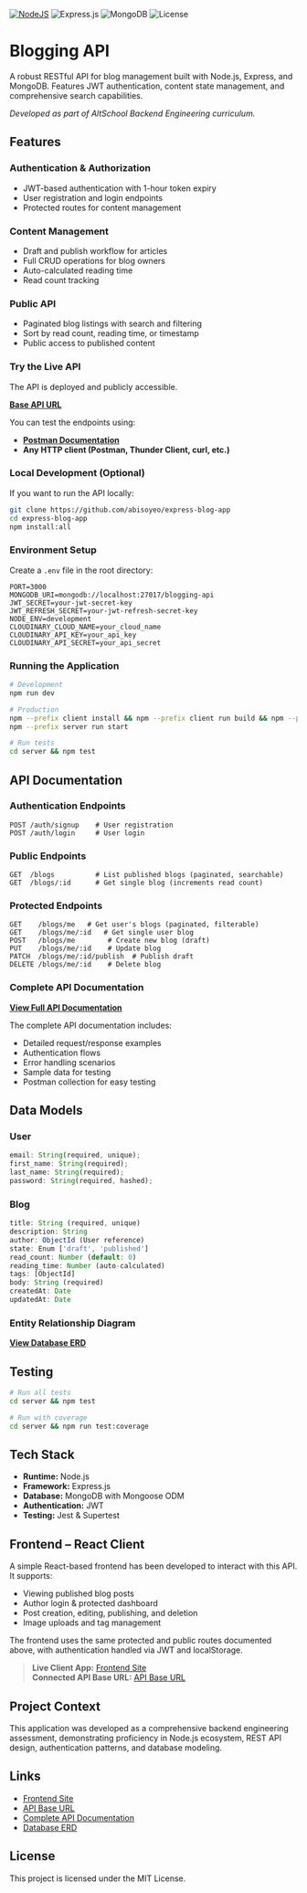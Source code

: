 [![NodeJS](https://img.shields.io/badge/Node.js-6DA55F?logo=node.js&logoColor=white)](#) ![Express.js](https://img.shields.io/badge/Express.js-%23404d59.svg?logo=express&logoColor=%2361DAFB) ![MongoDB](https://img.shields.io/badge/MongoDB-Mongoose-green) ![License](https://img.shields.io/badge/license-MIT-blue)

# Blogging API

A robust RESTful API for blog management built with Node.js, Express, and MongoDB. Features JWT authentication, content state management, and comprehensive search capabilities.

_Developed as part of AltSchool Backend Engineering curriculum._

## Features

### Authentication & Authorization

- JWT-based authentication with 1-hour token expiry
- User registration and login endpoints
- Protected routes for content management

### Content Management

- Draft and publish workflow for articles
- Full CRUD operations for blog owners
- Auto-calculated reading time
- Read count tracking

### Public API

- Paginated blog listings with search and filtering
- Sort by read count, reading time, or timestamp
- Public access to published content

### Try the Live API

The API is deployed and publicly accessible.

**[Base API URL](https://abisoye-express-blog-app.onrender.com/api/)**

You can test the endpoints using:

- **[Postman Documentation](https://documenter.getpostman.com/view/23219595/2sB2x6mrsi)**
- **Any HTTP client (Postman, Thunder Client, curl, etc.)**

### Local Development (Optional)

If you want to run the API locally:

```bash
git clone https://github.com/abisoyeo/express-blog-app
cd express-blog-app
npm install:all
```

### Environment Setup

Create a `.env` file in the root directory:

```env
PORT=3000
MONGODB_URI=mongodb://localhost:27017/blogging-api
JWT_SECRET=your-jwt-secret-key
JWT_REFRESH_SECRET=your-jwt-refresh-secret-key
NODE_ENV=development
CLOUDINARY_CLOUD_NAME=your_cloud_name
CLOUDINARY_API_KEY=your_api_key
CLOUDINARY_API_SECRET=your_api_secret
```

### Running the Application

```bash
# Development
npm run dev

# Production
npm --prefix client install && npm --prefix client run build && npm --prefix server install
npm --prefix server run start

# Run tests
cd server && npm test
```

## API Documentation

### Authentication Endpoints

```
POST /auth/signup    # User registration
POST /auth/login     # User login
```

### Public Endpoints

```
GET  /blogs          # List published blogs (paginated, searchable)
GET  /blogs/:id      # Get single blog (increments read count)
```

### Protected Endpoints

```
GET    /blogs/me   # Get user's blogs (paginated, filterable)
GET    /blogs/me/:id   # Get single user blog
POST   /blogs/me        # Create new blog (draft)
PUT    /blogs/me/:id    # Update blog
PATCH  /blogs/me/:id/publish  # Publish draft
DELETE /blogs/me/:id    # Delete blog
```

### Complete API Documentation

**[View Full API Documentation](https://documenter.getpostman.com/view/23219595/2sB2x6mrsi)**

The complete API documentation includes:

- Detailed request/response examples
- Authentication flows
- Error handling scenarios
- Sample data for testing
- Postman collection for easy testing

## Data Models

### User

```javascript
email: String(required, unique);
first_name: String(required);
last_name: String(required);
password: String(required, hashed);
```

### Blog

```javascript
title: String (required, unique)
description: String
author: ObjectId (User reference)
state: Enum ['draft', 'published']
read_count: Number (default: 0)
reading_time: Number (auto-calculated)
tags: [ObjectId]
body: String (required)
createdAt: Date
updatedAt: Date
```

### Entity Relationship Diagram

**[View Database ERD](https://drawsql.app/teams/-4258/diagrams/abisoye-blogapierd-exam)**

## Testing

```bash
# Run all tests
cd server && npm test

# Run with coverage
cd server && npm run test:coverage
```

## Tech Stack

- **Runtime:** Node.js
- **Framework:** Express.js
- **Database:** MongoDB with Mongoose ODM
- **Authentication:** JWT
- **Testing:** Jest & Supertest

## Frontend – React Client

A simple React-based frontend has been developed to interact with this API. It supports:

- Viewing published blog posts
- Author login & protected dashboard
- Post creation, editing, publishing, and deletion
- Image uploads and tag management

The frontend uses the same protected and public routes documented above, with authentication handled via JWT and localStorage.

> **Live Client App:** [Frontend Site](https://abisoye-express-blog-app.onrender.com)  
> **Connected API Base URL:** [API Base URL](https://abisoye-express-blog-app.onrender.com/api/blogs)

## Project Context

This application was developed as a comprehensive backend engineering assessment, demonstrating proficiency in Node.js ecosystem, REST API design, authentication patterns, and database modeling.

## Links

- [Frontend Site](https://abisoye-express-blog-app.onrender.com)
- [API Base URL](https://abisoye-express-blog-app.onrender.com/api/blogs)
- [Complete API Documentation](https://documenter.getpostman.com/view/23219595/2sB2x6mrsi)
- [Database ERD](https://drawsql.app/teams/-4258/diagrams/abisoye-blogapierd-exam)

## License

This project is licensed under the MIT License.
